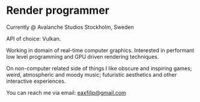 
# Render programmer

Currently @ Avalanche Studios Stockholm, Sweden

API of choice: Vulkan.</br>

Working in domain of real-time computer graphics. Interested in performant low level programming and GPU driven rendering techniques.

On non-computer related side of things I like obscure and inspiring games; weird, atmospheric and moody music; futuristic aesthetics and other interactive experiences.

You can reach me via email: eaxfilip@gmail.com

